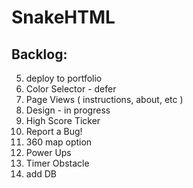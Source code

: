 # SnakeHTML
## Backlog:
5. deploy to portfolio
6. Color Selector - defer
7. Page Views ( instructions, about, etc )
8. Design - in progress
9. High Score Ticker
10. Report a Bug!
11. 360 map option
12. Power Ups
13. Timer Obstacle
14. add DB